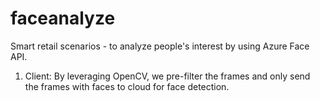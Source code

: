 # faceanalyze
Smart retail scenarios - to analyze people's interest by using Azure Face API.

1. Client: By leveraging OpenCV, we pre-filter the frames and only send the frames with faces to cloud for face detection.



